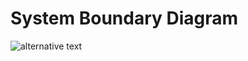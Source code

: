 # System Boundary Diagram

![alternative text](http://www.plantuml.com/plantuml/proxy?cache=no&src=https://github.com/HHS/Head-Start-TTADP/blob/tm/plant-dia/docs/boundary_diagram.puml)
